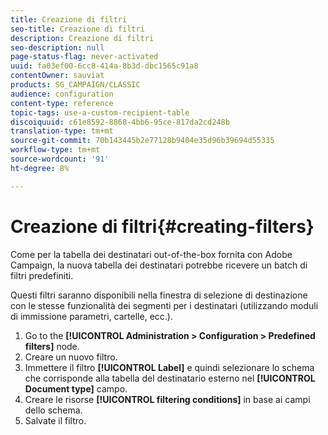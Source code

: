 ```yaml
---
title: Creazione di filtri
seo-title: Creazione di filtri
description: Creazione di filtri
seo-description: null
page-status-flag: never-activated
uuid: fa03ef00-6cc8-414a-8b3d-dbc1565c91a8
contentOwner: sauviat
products: SG_CAMPAIGN/CLASSIC
audience: configuration
content-type: reference
topic-tags: use-a-custom-recipient-table
discoiquuid: c61e8592-8868-4bb6-95ce-817da2cd248b
translation-type: tm+mt
source-git-commit: 70b143445b2e77128b9404e35d96b39694d55335
workflow-type: tm+mt
source-wordcount: '91'
ht-degree: 8%

---
```



# Creazione di filtri{#creating-filters}

Come per la tabella dei destinatari out-of-the-box fornita con  Adobe Campaign, la nuova tabella dei destinatari potrebbe ricevere un batch di filtri predefiniti.

Questi filtri saranno disponibili nella finestra di selezione di destinazione con le stesse funzionalità dei segmenti per i destinatari (utilizzando moduli di immissione parametri, cartelle, ecc.).

1. Go to the **[!UICONTROL Administration > Configuration > Predefined filters]** node.
1. Creare un nuovo filtro.
1. Immettere il filtro **[!UICONTROL Label]** e quindi selezionare lo schema che corrisponde alla tabella del destinatario esterno nel **[!UICONTROL Document type]** campo.
1. Creare le risorse **[!UICONTROL filtering conditions]** in base ai campi dello schema.
1. Salvate il filtro.

